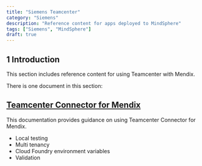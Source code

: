 ```yaml
---
title: "Siemens Teamcenter"
category: "Siemens"
description: "Reference content for apps deployed to MindSphere"
tags: ["Siemens", "MindSphere"]
draft: true
---
```


## 1 Introduction

This section includes reference content for using Teamcenter with Mendix.

There is one document in this section:

## [Teamcenter Connector for Mendix](tc-connector-for-mx)

This documentation provides guidance on using Teamcenter Connector for Mendix.

* Local testing
* Multi tenancy
* Cloud Foundry environment variables
* Validation
